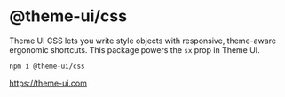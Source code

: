 # @theme-ui/css

Theme UI CSS lets you write style objects with responsive, theme-aware ergonomic shortcuts.
This package powers the `sx` prop in Theme UI.

```sh
npm i @theme-ui/css
```

https://theme-ui.com
